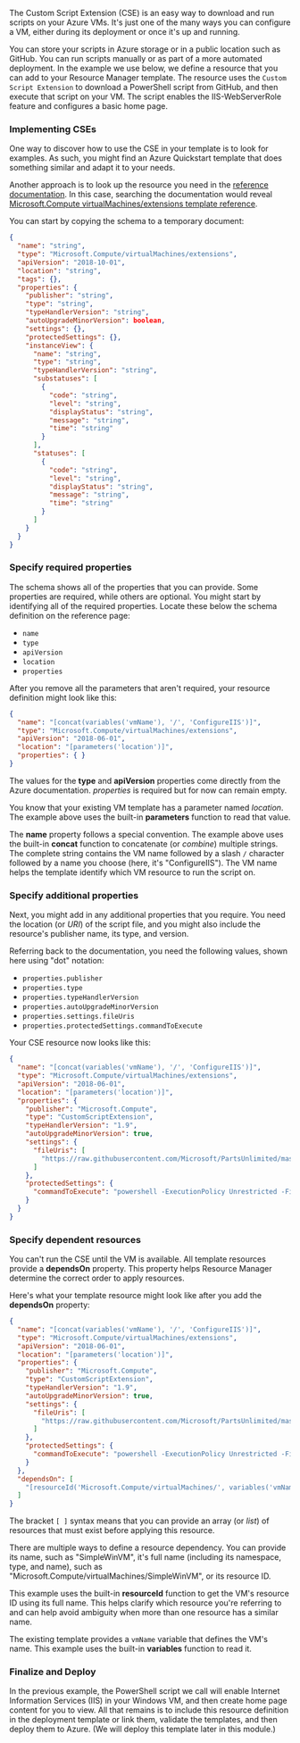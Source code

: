 The Custom Script Extension (CSE) is an easy way to download and run scripts on your Azure VMs. It's just one of the many ways you can configure a VM, either during its deployment or once it's up and running.

You can store your scripts in Azure storage or in a public location such as GitHub. You can run scripts manually or as part of a more automated deployment. In the example we use below, we define a resource that you can add to your Resource Manager template. The resource uses the `Custom Script Extension` to download a PowerShell script from GitHub, and then execute that script on your VM. The script enables the IIS-WebServerRole feature and configures a basic home page.

### Implementing CSEs

One way to discover how to use the CSE in your template is to look for examples. As such, you might find an Azure Quickstart template that does something similar and adapt it to your needs.

Another approach is to look up the resource you need in the [reference documentation](https://docs.microsoft.com/azure/templates?azure-portal=true). In this case, searching the documentation would reveal [Microsoft.Compute virtualMachines/extensions template reference](https://docs.microsoft.com/azure/templates/Microsoft.Compute/2018-10-01/virtualMachines/extensions?azure-portal=true).



You can start by copying the schema to a temporary document:

```json
{
  "name": "string",
  "type": "Microsoft.Compute/virtualMachines/extensions",
  "apiVersion": "2018-10-01",
  "location": "string",
  "tags": {},
  "properties": {
    "publisher": "string",
    "type": "string",
    "typeHandlerVersion": "string",
    "autoUpgradeMinorVersion": boolean,
    "settings": {},
    "protectedSettings": {},
    "instanceView": {
      "name": "string",
      "type": "string",
      "typeHandlerVersion": "string",
      "substatuses": [
        {
          "code": "string",
          "level": "string",
          "displayStatus": "string",
          "message": "string",
          "time": "string"
        }
      ],
      "statuses": [
        {
          "code": "string",
          "level": "string",
          "displayStatus": "string",
          "message": "string",
          "time": "string"
        }
      ]
    }
  }
}
```

### Specify required properties

The schema shows all of the properties that you can provide. Some properties are required, while others are optional. You might start by identifying all of the required properties. Locate these below the schema definition on the reference page:

* `name`
* `type`
* `apiVersion`
* `location`
* `properties`

After you remove all the parameters that aren't required, your resource definition might look like this:

```json
{
  "name": "[concat(variables('vmName'), '/', 'ConfigureIIS')]",
  "type": "Microsoft.Compute/virtualMachines/extensions",
  "apiVersion": "2018-06-01",
  "location": "[parameters('location')]",
  "properties": { }
}
```

The values for the **type** and **apiVersion** properties come directly from the Azure documentation. *properties* is required but for now can remain empty.

You know that your existing VM template has a parameter named *location*. The example above uses the built-in **parameters** function to read that value.

The **name** property follows a special convention. The example  above uses the built-in **concat** function to concatenate (or *combine*) multiple strings. The complete string contains the VM name followed by a slash `/` character followed by a name you choose (here, it's "ConfigureIIS"). The VM name helps the template identify which VM resource to run the script on.

### Specify additional properties

Next, you might add in any additional properties that you require. You need the location (or *URI*) of the script file, and you might also include the resource's publisher name, its type, and version.

Referring back to the documentation, you need the following values, shown here using "dot" notation:

* `properties.publisher`
* `properties.type`
* `properties.typeHandlerVersion`
* `properties.autoUpgradeMinorVersion`
* `properties.settings.fileUris`
* `properties.protectedSettings.commandToExecute`

Your CSE resource now looks like this:

```json
{
  "name": "[concat(variables('vmName'), '/', 'ConfigureIIS')]",
  "type": "Microsoft.Compute/virtualMachines/extensions",
  "apiVersion": "2018-06-01",
  "location": "[parameters('location')]",
  "properties": {
    "publisher": "Microsoft.Compute",
    "type": "CustomScriptExtension",
    "typeHandlerVersion": "1.9",
    "autoUpgradeMinorVersion": true,
    "settings": {
      "fileUris": [
        "https://raw.githubusercontent.com/Microsoft/PartsUnlimited/master/Labfiles/AZ-400T05_Implementing_Application_Infrastructure/M01/configure-iis.ps1"
      ]
    },
    "protectedSettings": {
      "commandToExecute": "powershell -ExecutionPolicy Unrestricted -File configure-iis.ps1"
    }
  }
}
```

### Specify dependent resources

You can't run the CSE until the VM is available. All template resources provide a **dependsOn** property. This property helps Resource Manager determine the correct order to apply resources.

Here's what your template resource might look like after you add the **dependsOn** property:


```json
{
  "name": "[concat(variables('vmName'), '/', 'ConfigureIIS')]",
  "type": "Microsoft.Compute/virtualMachines/extensions",
  "apiVersion": "2018-06-01",
  "location": "[parameters('location')]",
  "properties": {
    "publisher": "Microsoft.Compute",
    "type": "CustomScriptExtension",
    "typeHandlerVersion": "1.9",
    "autoUpgradeMinorVersion": true,
    "settings": {
      "fileUris": [
        "https://raw.githubusercontent.com/Microsoft/PartsUnlimited/master/Labfiles/AZ-400T05_Implementing_Application_Infrastructure/M01/configure-iis.ps1"
      ]
    },
    "protectedSettings": {
      "commandToExecute": "powershell -ExecutionPolicy Unrestricted -File configure-iis.ps1"
    }
  },
  "dependsOn": [
    "[resourceId('Microsoft.Compute/virtualMachines/', variables('vmName'))]"
  ]
}
```

The bracket `[ ]` syntax means that you can provide an array (or *list*) of resources that must exist before applying this resource.

There are multiple ways to define a resource dependency. You can provide its name, such as "SimpleWinVM", it's full name (including its namespace, type, and name), such as "Microsoft.Compute/virtualMachines/SimpleWinVM", or its resource ID.

This example uses the built-in **resourceId** function to get the VM's resource ID using its full name. This helps clarify which resource you're referring to and can help avoid ambiguity when more than one resource has a similar name.

The existing template provides a `vmName` variable that defines the VM's name. This example uses the built-in **variables** function to read it.

### Finalize and Deploy
In the previous example, the PowerShell script we call will enable Internet Information Services (IIS) in your Windows VM, and then create home page content for you to view. All that remains is to include this resource definition in the deployment template or link them, validate the templates, and then deploy them to Azure. (We will deploy this template later in this module.)
